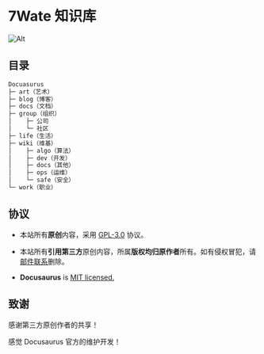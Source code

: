 # 7Wate 知识库

![Alt](https://repobeats.axiom.co/api/embed/b6e6a199e422ce596ea7423372746b6debadaa7d.svg "Repobeats analytics image")

## 目录

```markdown
Docuasurus
├─ art（艺术）
├─ blog（博客）
├─ docs（文档）
├─ group（组织）
│    ├─ 公司
│    └─ 社区
├─ life（生活）
├─ wiki（维基）
│    ├─ algo（算法）
│    ├─ dev（开发）
│    ├─ docs（其他）
│    ├─ ops（运维）
│    └─ safe（安全）
└─ work（职业）
```

## 协议

- 本站所有**原创**内容，采用 [GPL-3.0](http://www.thebigfly.com/gnu/FDLv1.3/) 协议。

- 本站所有**引用第三方**原创内容，所属**版权均归原作者**所有。如有侵权冒犯，请[邮件联系](mailto:admin@7wate.com)删除。

- **Docusaurus** is [MIT licensed.](https://github.com/facebook/docusaurus/blob/main/LICENSE)

## 致谢

感谢第三方原创作者的共享！

感觉 Docusaurus 官方的维护开发！

